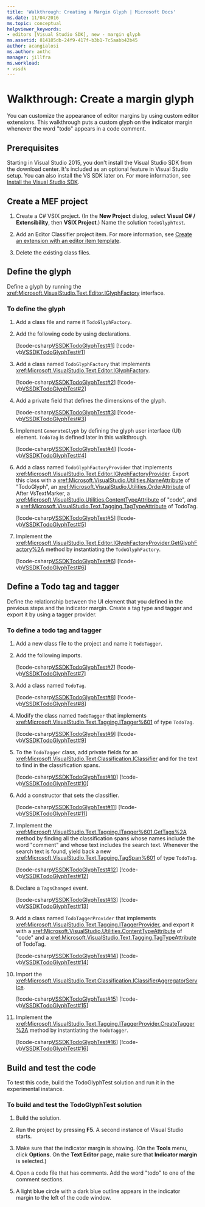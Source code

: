 ```yaml
---
title: 'Walkthrough: Creating a Margin Glyph | Microsoft Docs'
ms.date: 11/04/2016
ms.topic: conceptual
helpviewer_keywords:
- editors [Visual Studio SDK], new - margin glyph
ms.assetid: 814185db-24f9-417f-b3b1-7c5aabb42b45
author: acangialosi
ms.author: anthc
manager: jillfra
ms.workload:
- vssdk
---
```

# Walkthrough: Create a margin glyph
You can customize the appearance of editor margins by using custom editor extensions. This walkthrough puts a custom glyph on the indicator margin whenever the word "todo" appears in a code comment.

## Prerequisites
 Starting in Visual Studio 2015, you don't install the Visual Studio SDK from the download center. It's included as an optional feature in Visual Studio setup. You can also install the VS SDK later on. For more information, see [Install the Visual Studio SDK](../extensibility/installing-the-visual-studio-sdk.md).

## Create a MEF project

1. Create a C# VSIX project. (In the **New Project** dialog, select **Visual C# / Extensibility**, then **VSIX Project**.) Name the solution `TodoGlyphTest`.

2. Add an Editor Classifier project item. For more information, see [Create an extension with an editor item template](../extensibility/creating-an-extension-with-an-editor-item-template.md).

3. Delete the existing class files.

## Define the glyph
 Define a glyph by running the <xref:Microsoft.VisualStudio.Text.Editor.IGlyphFactory> interface.

### To define the glyph

1. Add a class file and name it `TodoGlyphFactory`.

2. Add the following code by using declarations.

     [!code-csharp[VSSDKTodoGlyphTest#1](../extensibility/codesnippet/CSharp/walkthrough-creating-a-margin-glyph_1.cs)]
     [!code-vb[VSSDKTodoGlyphTest#1](../extensibility/codesnippet/VisualBasic/walkthrough-creating-a-margin-glyph_1.vb)]

3. Add a class named `TodoGlyphFactory` that implements <xref:Microsoft.VisualStudio.Text.Editor.IGlyphFactory>.

     [!code-csharp[VSSDKTodoGlyphTest#2](../extensibility/codesnippet/CSharp/walkthrough-creating-a-margin-glyph_2.cs)]
     [!code-vb[VSSDKTodoGlyphTest#2](../extensibility/codesnippet/VisualBasic/walkthrough-creating-a-margin-glyph_2.vb)]

4. Add a private field that defines the dimensions of the glyph.

     [!code-csharp[VSSDKTodoGlyphTest#3](../extensibility/codesnippet/CSharp/walkthrough-creating-a-margin-glyph_3.cs)]
     [!code-vb[VSSDKTodoGlyphTest#3](../extensibility/codesnippet/VisualBasic/walkthrough-creating-a-margin-glyph_3.vb)]

5. Implement `GenerateGlyph` by defining the glyph user interface (UI) element. `TodoTag` is defined later in this walkthrough.

     [!code-csharp[VSSDKTodoGlyphTest#4](../extensibility/codesnippet/CSharp/walkthrough-creating-a-margin-glyph_4.cs)]
     [!code-vb[VSSDKTodoGlyphTest#4](../extensibility/codesnippet/VisualBasic/walkthrough-creating-a-margin-glyph_4.vb)]

6. Add a class named `TodoGlyphFactoryProvider` that implements <xref:Microsoft.VisualStudio.Text.Editor.IGlyphFactoryProvider>. Export this class with a <xref:Microsoft.VisualStudio.Utilities.NameAttribute> of "TodoGlyph", an <xref:Microsoft.VisualStudio.Utilities.OrderAttribute> of After VsTextMarker, a <xref:Microsoft.VisualStudio.Utilities.ContentTypeAttribute> of "code", and a <xref:Microsoft.VisualStudio.Text.Tagging.TagTypeAttribute> of TodoTag.

     [!code-csharp[VSSDKTodoGlyphTest#5](../extensibility/codesnippet/CSharp/walkthrough-creating-a-margin-glyph_5.cs)]
     [!code-vb[VSSDKTodoGlyphTest#5](../extensibility/codesnippet/VisualBasic/walkthrough-creating-a-margin-glyph_5.vb)]

7. Implement the <xref:Microsoft.VisualStudio.Text.Editor.IGlyphFactoryProvider.GetGlyphFactory%2A> method by instantiating the `TodoGlyphFactory`.

     [!code-csharp[VSSDKTodoGlyphTest#6](../extensibility/codesnippet/CSharp/walkthrough-creating-a-margin-glyph_6.cs)]
     [!code-vb[VSSDKTodoGlyphTest#6](../extensibility/codesnippet/VisualBasic/walkthrough-creating-a-margin-glyph_6.vb)]

## Define a Todo tag and tagger
 Define the relationship between the UI element that you defined in the previous steps and the indicator margin. Create a tag type and tagger and export it by using a tagger provider.

### To define a todo tag and tagger

1. Add a new class file to the project and name it `TodoTagger`.

2. Add the following imports.

     [!code-csharp[VSSDKTodoGlyphTest#7](../extensibility/codesnippet/CSharp/walkthrough-creating-a-margin-glyph_7.cs)]
     [!code-vb[VSSDKTodoGlyphTest#7](../extensibility/codesnippet/VisualBasic/walkthrough-creating-a-margin-glyph_7.vb)]

3. Add a class named `TodoTag`.

     [!code-csharp[VSSDKTodoGlyphTest#8](../extensibility/codesnippet/CSharp/walkthrough-creating-a-margin-glyph_8.cs)]
     [!code-vb[VSSDKTodoGlyphTest#8](../extensibility/codesnippet/VisualBasic/walkthrough-creating-a-margin-glyph_8.vb)]

4. Modify the class named `TodoTagger` that implements <xref:Microsoft.VisualStudio.Text.Tagging.ITagger%601> of type `TodoTag`.

     [!code-csharp[VSSDKTodoGlyphTest#9](../extensibility/codesnippet/CSharp/walkthrough-creating-a-margin-glyph_9.cs)]
     [!code-vb[VSSDKTodoGlyphTest#9](../extensibility/codesnippet/VisualBasic/walkthrough-creating-a-margin-glyph_9.vb)]

5. To the `TodoTagger` class, add private fields for an <xref:Microsoft.VisualStudio.Text.Classification.IClassifier> and for the text to find in the classification spans.

     [!code-csharp[VSSDKTodoGlyphTest#10](../extensibility/codesnippet/CSharp/walkthrough-creating-a-margin-glyph_10.cs)]
     [!code-vb[VSSDKTodoGlyphTest#10](../extensibility/codesnippet/VisualBasic/walkthrough-creating-a-margin-glyph_10.vb)]

6. Add a constructor that sets the classifier.

     [!code-csharp[VSSDKTodoGlyphTest#11](../extensibility/codesnippet/CSharp/walkthrough-creating-a-margin-glyph_11.cs)]
     [!code-vb[VSSDKTodoGlyphTest#11](../extensibility/codesnippet/VisualBasic/walkthrough-creating-a-margin-glyph_11.vb)]

7. Implement the <xref:Microsoft.VisualStudio.Text.Tagging.ITagger%601.GetTags%2A> method by finding all the classification spans whose names include the word "comment" and whose text includes the search text. Whenever the search text is found, yield back a new <xref:Microsoft.VisualStudio.Text.Tagging.TagSpan%601> of type `TodoTag`.

     [!code-csharp[VSSDKTodoGlyphTest#12](../extensibility/codesnippet/CSharp/walkthrough-creating-a-margin-glyph_12.cs)]
     [!code-vb[VSSDKTodoGlyphTest#12](../extensibility/codesnippet/VisualBasic/walkthrough-creating-a-margin-glyph_12.vb)]

8. Declare a `TagsChanged` event.

     [!code-csharp[VSSDKTodoGlyphTest#13](../extensibility/codesnippet/CSharp/walkthrough-creating-a-margin-glyph_13.cs)]
     [!code-vb[VSSDKTodoGlyphTest#13](../extensibility/codesnippet/VisualBasic/walkthrough-creating-a-margin-glyph_13.vb)]

9. Add a class named `TodoTaggerProvider` that implements <xref:Microsoft.VisualStudio.Text.Tagging.ITaggerProvider>, and export it with a <xref:Microsoft.VisualStudio.Utilities.ContentTypeAttribute> of "code" and a <xref:Microsoft.VisualStudio.Text.Tagging.TagTypeAttribute> of TodoTag.

     [!code-csharp[VSSDKTodoGlyphTest#14](../extensibility/codesnippet/CSharp/walkthrough-creating-a-margin-glyph_14.cs)]
     [!code-vb[VSSDKTodoGlyphTest#14](../extensibility/codesnippet/VisualBasic/walkthrough-creating-a-margin-glyph_14.vb)]

10. Import the <xref:Microsoft.VisualStudio.Text.Classification.IClassifierAggregatorService>.

     [!code-csharp[VSSDKTodoGlyphTest#15](../extensibility/codesnippet/CSharp/walkthrough-creating-a-margin-glyph_15.cs)]
     [!code-vb[VSSDKTodoGlyphTest#15](../extensibility/codesnippet/VisualBasic/walkthrough-creating-a-margin-glyph_15.vb)]

11. Implement the <xref:Microsoft.VisualStudio.Text.Tagging.ITaggerProvider.CreateTagger%2A> method by instantiating the `TodoTagger`.

     [!code-csharp[VSSDKTodoGlyphTest#16](../extensibility/codesnippet/CSharp/walkthrough-creating-a-margin-glyph_16.cs)]
     [!code-vb[VSSDKTodoGlyphTest#16](../extensibility/codesnippet/VisualBasic/walkthrough-creating-a-margin-glyph_16.vb)]

## Build and test the code
 To test this code, build the TodoGlyphTest solution and run it in the experimental instance.

### To build and test the TodoGlyphTest solution

1. Build the solution.

2. Run the project by pressing **F5**. A second instance of Visual Studio starts.

3. Make sure that the indicator margin is showing. (On the **Tools** menu, click **Options**. On the **Text Editor** page, make sure that **Indicator margin** is selected.)

4. Open a code file that has comments. Add the word "todo" to one of the comment sections.

5. A light blue circle with a dark blue outline appears in the indicator margin to the left of the code window.
